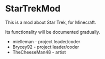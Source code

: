 # StarTrekMod
This is a mod about Star Trek, for Minecraft.

Its functionality will be documented gradually.

* mielleman - project leader/coder
* Brycey92 - project leader/coder
* TheCheeseMan48 - artist
